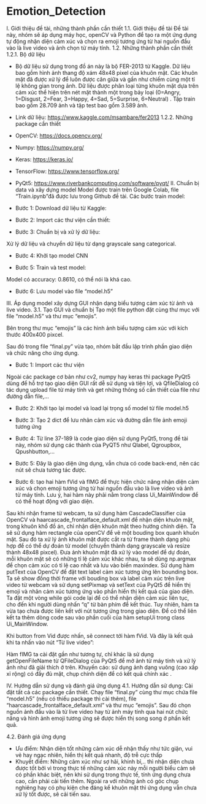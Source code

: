# Emotion_Detection
I.	Giới thiệu đề tài, những thành phần cần thiết
1.1.	Giới thiệu đề tài
Đề tài này, nhóm sẽ áp dụng máy học, openCV và Python để tạo ra một ứng dụng tự động nhận diện cảm xúc và chọn ra emoji tương ứng từ hai nguồn đầu vào là live video và ảnh chọn từ máy tính.
1.2.	Những thành phần cần thiết
1.2.1.	Bộ dữ liệu
-	Bộ dữ liệu sử dụng trong đồ án này là bộ FER-2013 từ Kaggle. Dữ liệu bao gồm hình ảnh thang độ xám 48x48 pixel của khuôn mặt. Các khuôn mặt đã được xử lý để luôn được căn giữa và gần như chiếm cùng một tỉ lệ không gian trong ảnh. Dữ liệu được phân loại từng khuôn mặt dựa trên cảm xúc thể hiện trên nét mặt thành một trong bảy loại (0=Angry, 1=Disgust, 2=Fear, 3=Happy, 4=Sad, 5=Surprise, 6=Neutral) . Tập train bao gồm 28.709 ảnh và tập test bao gồm 3.589 ảnh.
-	Link dữ liệu: https://www.kaggle.com/msambare/fer2013
1.2.2.	Những package cần thiết
-	OpenCV: https://docs.opencv.org/
-	Numpy: https://numpy.org/
-	Keras: https://keras.io/
-	TensorFlow: https://www.tensorflow.org/
-	PyQt5: https://www.riverbankcomputing.com/software/pyqt/
II.	Chuẩn bị data và xây dựng model
Model được train trên Google Colab, file “Train.ipynb”đã được lưu trong Github đề tài.
Các bước train model:
-	Bước 1: Download dữ liệu từ Kaggle:
 
-	Bước 2: Import các thư viện cần thiết:
 
-	Bước 3: Chuẩn bị và xử lý dữ liệu:
 
Xử lý dữ liệu và chuyển dữ liệu từ dạng grayscale sang categorical.
-	Bước 4: Khởi tạo model CNN
 
-	Bước 5: Train và test model:
 
 
Model có accuracy: 0.8610, có thể nói là khá cao.
-	Bước 6: Lưu model vào file “model.h5”
 
III.	Áp dụng model xây dựng GUI nhận dạng biểu tượng cảm xúc từ ảnh và live video.
3.1.	Tạo GUI và chuẩn bị
Tạo một file python đặt cùng thư mục với file “model.h5” và thư mục “emojis”.
 
Bên trong thư mục “emojis” là các hình ảnh biểu tượng cảm xúc với kích thước 400x400 pixcel.
 
Sau đó trong file “final.py” vừa tạo, nhóm bắt đầu lập trình phần giao diện và chức năng cho ứng dụng.
-	Bước 1: Import các thư viện
 
Ngoài các package cơ bản như cv2, numpy hay keras thì package PyQt5 dùng để hỗ trợ tạo giao diện GUI rất dễ sử dụng và tiện lợi, và QfileDialog có tác dụng upload file từ máy tính và get những thông số cần thiết của file như đường dẫn file,…
-	Bước 2: Khởi tạo lại model và load lại trọng số model từ file model.h5
 
-	Bước 3: Tạo 2 dict để lưu nhãn cảm xúc và đường dẫn file ảnh emoji tương ứng
 
-	Bước 4: Từ line 37-189 là code giao diện sử dụng PyQt5, trong đề tài này, nhóm sử dụng các thành của PyQT5 như Qlabel, Qgroupbox, Qpushbutton,… 
 
-	Bước 5: Đây là giao diện ứng dụng, vẫn chưa có code back-end, nên các nút sẽ chưa tương tác được.
 
-	Bước 6: tạo hai hàm fVid và fIMG để thực hiện chức năng nhận diện cảm xúc và chọn emoji tương ứng từ hai nguồn đầu vào là live video và ảnh từ máy tính. Lưu ý, hai hàm này phải nằm trong class Ui_MainWindow để có thể hoạt động với giao diện.
 
Sau khi nhận frame từ webcam, ta sử dụng hàm CascadeClassifier của OpenCV và haarcascade_frontalface_default.xml để nhận diện khuôn mặt, trong khuôn khổ đồ án, chỉ nhận diện khuôn mặt theo hướng chính diện. Ta sẽ sử dụng hàm rectangle của openCV để vẽ một bouding box quanh khuôn mặt.
Sau đó ta xử lý ảnh khuôn mặt được cắt ra từ frame thành dạng phù hợp để có thể dự đoán từ model (chuyển thành dạng grayscale và resize thành 48x48 pixcel).
Đưa ảnh khuôn mặt đã xử lý vào model để dự đoán, mỗi khuôn mặt sẽ có những tỉ lệ cảm xúc khác nhau, ta sẽ dùng np.argmax để chọn cảm xúc có tỉ lệ cao nhất và lưu vào biến maxindex.
Sử dụng hàm putText của OpenCV để đặt text label cảm xúc tương ứng lên bounding box.
Ta sẽ show đồng thời frame với bouding box và label cảm xúc trên live video từ webcam và sử dụng setPixmap và setText của PyQt5 để hiển thị emoji và nhãn cảm xúc tương ứng vào phần hiển thị kết quả của giao diện.
Ta đặt một vòng while gói code lại để có thể nhận diện cảm xúc liên tục, cho đến khi người dùng nhấn “q” từ bàn phím để kết thúc.
Tuy nhiên, hàm ta vừa tạo chưa được liên kết với nút tương ứng trong giao diện. Để có thể liên kết ta thêm dòng code sau vào phần cuối của hàm setupUi trong class Ui_MainWindow.
 
Khi button from Vid được nhấn, sẽ connect tới hàm fVid.
Và đây là kết quả khi ta nhấn vào nút “Từ live video”:
 
Hàm fIMG ta cài đặt gần như tương tự, chỉ khác là sử dụng getOpenFileName từ QFileDialog của PyQt5 để mở ảnh từ máy tính và xử lý ảnh như đã giải thích ở trên.
Khuyến cáo: sử dụng ảnh dạng vuông (cao xấp xỉ rộng) có đầy đủ mặt, chụp chính diện để có kết quả chính xác .
 
IV.	Hướng dẫn sử dụng và đánh giá ứng dụng
4.1.	Hướng dẫn sử dụng:
Cài đặt tất cả các package cần thiết. Chạy file “final.py” cùng thư mục chứa file “model.h5” (nếu có thiếu package thì cài thêm), file “haarcascade_frontalface_default.xml” và thư mục “emojis”. Sau đó chọn nguồn ảnh đầu vào là từ live video hay từ ảnh máy tính qua hai nút chức năng và hình ảnh emoji tương ứng sẽ được hiển thị song song ở phần kết quả.
 
4.2.	Đánh giá ứng dụng
-	Ưu điểm: Nhận diện tốt những cảm xúc dễ nhận thấy như tức giận, vui vẻ hay ngạc nhiên, hiển thị kết quả nhanh, độ trễ cực thấp
-	Khuyết điểm: Những cảm xúc như sợ hãi, khinh bỉ,.. thì nhận diện chưa được tốt bởi vì trong thực tế những cảm xúc này mỗi người biểu cảm sẽ có phần khác biệt, nên khi sử dụng trong thực tế, tính ứng dụng chưa cao, cần phải cải tiến thêm. Ngoài ra với những ảnh có góc chụp nghiêng hay có phụ kiện che đáng kể khuôn mặt thì ứng dụng vẫn chưa xử lý tốt được, sẽ cải tiến sau.
